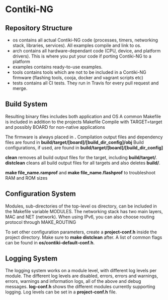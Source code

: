 # Contiki-NG

## Repository Structure

- os contains all actual Contiki-NG code (processes, timers, networking stack, libraries, services). All examples compile and link to os.
- arch contains all hardware-dependant code (CPU, device, and platform drivers). This is where you put your code if porting Contiki-NG to a platform
- examples contains ready-to-use examples.
- tools contains tools which are not to be included in a Contiki-NG firmware (flashing tools, cooja, docker and vagrant scripts etc)
- tests contains all CI tests. They run in Travis for every pull request and merge.

## Build System

Resulting binary files includes both application and OS
A common Makefile is included in addition to the projects Makefile
Compile with TARGET=target and possibly BOARD for non-native applications

The firmware is always placed in <b>.</b>
Compilation output files and dependency files are found in <b>build/target/[board]/[build_dir_config]/obj</b>
Build configurations, if used, are found in <b>build/target/[board]/[build_dir_config]</b>

<b>clean</b> removes all build output files for the target, including <b>build/target/</b>.
<b>distclean</b> cleans all build output files for all targets and also deletes <b>build/</b>.

<b>make file_name.ramprof</b> and <b>make file_name.flashprof</b> to troubleshoot RAM and ROM sizes

## Configuration System

Modules, sub-directories of the top-level os directory, can be included in the Makefile variable MODULES.
The networking stack has two main layers, MAC and NET (network).
When using IPv6, you can also choose routing protocol through MAKE_ROUTING

To set other configuration parameters, create a <b>project-conf.h</b> inside the project directory. Make sure to <b>make distclean</b> after. A list of common flags can be found in <b>os/contiki-default-conf.h</b>.

## Logging System

The logging system works on a module level, with different log levels per module. The different log levels are disabled, errors, errors and warnings, errors, warnings and information logs, all of the above and debug messages.
<b>log-conf.h</b> shows the different modules currently supporting logging. Log levels can be set in a <b>project-conf.h</b> file.

